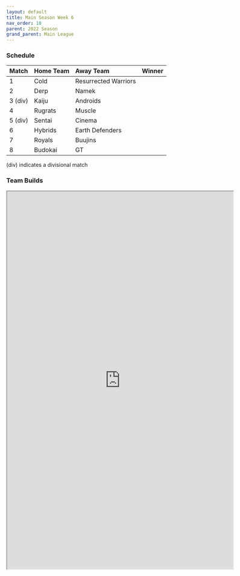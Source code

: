 ```yaml
---
layout: default
title: Main Season Week 6
nav_order: 10
parent: 2022 Season
grand_parent: Main League
---
```

### Schedule

| Match   | Home Team | Away Team            | Winner |
|:--------|:----------|:---------------------|:-------|
| 1       | Cold      | Resurrected Warriors |        |
| 2       | Derp      | Namek                |        |
| 3 (div) | Kaiju     | Androids             |        |
| 4       | Rugrats   | Muscle               |        |
| 5 (div) | Sentai    | Cinema               |        |
| 6       | Hybrids   | Earth Defenders      |        |
| 7       | Royals    | Buujins              |        |
| 8       | Budokai   | GT                   |        |

(div) indicates a divisional match

### Team Builds

<iframe width=600 height=1000 scrolling="yes" src="https://docs.google.com/document/d/e/2PACX-1vTRg71pYlVwLnL3AS7zX8hb9Z8DPIlkGjFUnMnLLLW-NFRIb72SCo-cbQVU9f10ZytQYwq_xkceKaTR/pub?embedded=true"></iframe>